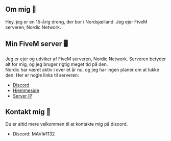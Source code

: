 ## Om mig 🧐

Hey, jeg er en 15-årig dreng, der bor i Nordsjælland. Jeg ejer FiveM serveren, Nordic Network.

## Min FiveM server 🖥
Jeg er ejer og udviker af FiveM serveren, Nordic Network. Serveren betyder alt for mig, og jeg bruger rigtig meget tid på den. <br> Nordic har været aktiv i over et år nu, og jeg har ingen planer om at lukke den. Her er nogle links til serveren:

- [Discord][discord]
- [Hjemmeside][website]
- [Server IP][serverip]

## Kontakt mig 📲
Du er altid mere velkommen til at kontakte mig på discord.

- Discord: MAVI#1132

</details>

[website]: https://nordicnetwork.dk
[discord]: https://discord.gg/nordicnetwork
[serverip]: https://servers.fivem.net/servers/detail/8k4bvb
